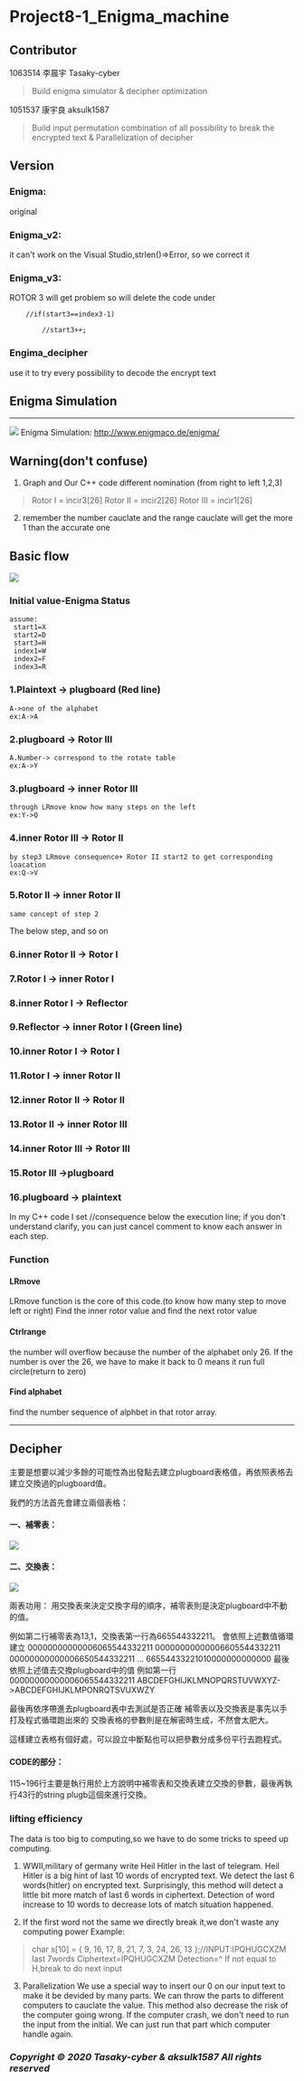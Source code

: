 # Project8-1_Enigma_machine

## Contributor
1063514 李晨宇 Tasaky-cyber
>Build enigma simulator & decipher optimization

1051537 康宇良 aksulk1587
>Build input permutation combination of all possibility to break the encrypted text & Parallelization of decipher
## Version

### Enigma: 
original

### Enigma_v2: 
it can't work on the Visual Studio,strlen()=>Error, so we correct it

### Enigma_v3: 
ROTOR 3 will get problem so will delete the code under

        //if(start3==index3-1)
        
            //start3++;          
### Engima_decipher 
use it to try every possibility to decode the encrypt text

## Enigma Simulation
---
![](https://i.imgur.com/ZKXBXwJ.png)
Enigma Simulation: http://www.enigmaco.de/enigma/

## Warning(don't confuse)
1. Graph and Our C++ code different nomination (from right to left 1,2,3)
 >Rotor I   = incir3[26]
 >Rotor II  = incir2[26]
 >Rotor III = incir1[26]
2. remember the number cauclate and the range cauclate will get the more 1 than the accurate one

## Basic flow
![](https://i.imgur.com/lkrYRTo.png)
### Initial value-Enigma Status
    assume:
     start1=X
     start2=D
     start3=H
     index1=W
     index2=F
     index3=R
    
### 1.Plaintext -> plugboard  (Red line)
    A->one of the alphabet
    ex:A->A
### 2.plugboard -> Rotor III
    A.Number-> correspond to the rotate table
    ex:A->Y
### 3.plugboard -> inner Rotor III
    through LRmove know how many steps on the left
    ex:Y->Q
### 4.inner Rotor III -> Rotor II
    by step3 LRmove consequence+ Rotor II start2 to get corresponding loacation
    ex:Q->V
### 5.Rotor II -> inner Rotor II
    same concept of step 2
The below step, and so on
### 6.inner Rotor II -> Rotor I
### 7.Rotor I -> inner Rotor I
### 8.inner Rotor I -> Reflector 
### 9.Reflector -> inner Rotor I  (Green line)
### 10.inner Rotor I -> Rotor I
### 11.Rotor I -> inner Rotor II
### 12.inner Rotor II -> Rotor II
### 13.Rotor II -> inner Rotor III
### 14.inner Rotor III -> Rotor III
### 15.Rotor III ->plugboard
### 16.plugboard -> plaintext
In my C++ code I set //consequence below the execution line; if you don't understand clarify, you can just cancel comment to know each answer in each step.
### Function
#### LRmove
LRmove function is the core of this code.(to know how many step to move left or right)
Find the inner rotor value and find the next rotor value
#### Ctrlrange
the number will overflow because the number of the alphabet only 26. If the number is over the 26, we have to make it back to 0 means it run full circle(return to zero)
#### Find alphabet
find the number sequence of alphbet in that rotor array.

---
## Decipher

主要是想要以減少多餘的可能性為出發點去建立plugboard表格值，再依照表格去建立交換過的plugboard值。

我們的方法首先會建立兩個表格：
#### 一、補零表：
![](https://i.imgur.com/tjxG0Nj.png)
#### 二、交換表：
![](https://i.imgur.com/bW0hX7D.png)

兩表功用：
用交換表來決定交換字母的順序，補零表則是決定plugboard中不動的值。

例如第二行補零表為13,1，交換表第一行為665544332211。
會依照上述數值循環建立
00000000000006065544332211
00000000000006605544332211
00000000000006650544332211
...
66554433221010000000000000
最後依照上述值去交換plugboard中的值
例如第一行
00000000000006065544332211
ABCDEFGHIJKLMNOPQRSTUVWXYZ->ABCDEFGHIJKLMPONRQTSVUXWZY

最後再依序帶進去plugboard表中去測試是否正確
補零表以及交換表是事先以手打及程式循環跑出來的
交換表格的參數則是在解密時生成，不然會太肥大。

這樣建立表格有個好處，可以設立中斷點也可以把參數分成多份平行去跑程式。

#### CODE的部分：
115~196行主要是執行用於上方說明中補零表和交換表建立交換的參數，最後再執行43行的string plugb這個來進行交換。


### lifting efficiency
 The data is too big to computing,so we have to do some tricks to speed up computing.
1. WWII,military of germany write Heil Hitler in the last of telegram. Heil Hitler is a big  hint of last 10 words of encrypted text. We detect the last 6 words(hitler) on encrypted text. Surprisingly, this method will detect a little bit more match of last 6 words in ciphertext. Detection of word increase to 10 words to decrease lots of match situation happened.

2. If the first word not the same we directly break it,we don't waste any computing power
Example:
>char s[10] = { 9, 16, 17, 8, 21, 7, 3, 24, 26, 13 };//INPUT:IPQHUGCXZM
>last 7words
>Ciphertext=IPQHUGCXZM
>Detection=^
>If not equal to H,break to do next input

3. Parallelization
   We use a special way to insert our 0 on our input text to make it be devided by many parts. We can throw the parts to different computers to cauclate the value. This method also decrease the risk of the computer going wrong. If the computer crash, we don't need to run the input from the initial. We can just run that part which  computer handle again.   

### *Copyright &copy; 2020 Tasaky-cyber & aksulk1587 All rights reserved*
